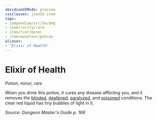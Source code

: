 ```yaml
---
obsidianUIMode: preview
cssclasses: json5e-item
tags:
- compendium/src/5e/dmg
- item/rarity/rare
- item/tier/minor
- item/wondrous/potion
aliases: 
- "Elixir of Health"
---
```

# Elixir of Health
*Potion, minor, rare*  


When you drink this potion, it cures any disease afflicting you, and it removes the [blinded](5E2014官方资源/规则/conditions.md#blinded), [deafened](5E2014官方资源/规则/conditions.md#deafened), [paralyzed](5E2014官方资源/规则/conditions.md#paralyzed), and [poisoned](5E2014官方资源/规则/conditions.md#poisoned) conditions. The clear red liquid has tiny bubbles of light in it.

*Source: Dungeon Master's Guide p. 168*